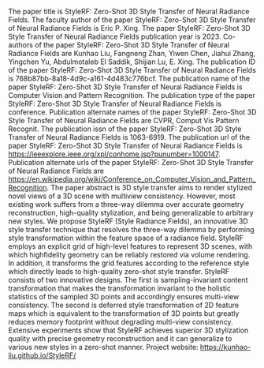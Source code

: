 The paper title is StyleRF: Zero-Shot 3D Style Transfer of Neural Radiance Fields.
The faculty author of the paper StyleRF: Zero-Shot 3D Style Transfer of Neural Radiance Fields is Eric P. Xing.
The paper StyleRF: Zero-Shot 3D Style Transfer of Neural Radiance Fields publication year is 2023.
Co-authors of the paper StyleRF: Zero-Shot 3D Style Transfer of Neural Radiance Fields are Kunhao Liu, Fangneng Zhan, Yiwen Chen, Jiahui Zhang, Yingchen Yu, Abdulmotaleb El Saddik, Shijian Lu, E. Xing.
The publication ID of the paper StyleRF: Zero-Shot 3D Style Transfer of Neural Radiance Fields is 768b87bb-8a18-4d9c-a161-4d483c776bcf.
The publication name of the paper StyleRF: Zero-Shot 3D Style Transfer of Neural Radiance Fields is Computer Vision and Pattern Recognition.
The publication type of the paper StyleRF: Zero-Shot 3D Style Transfer of Neural Radiance Fields is conference.
Publication alternate names of the paper StyleRF: Zero-Shot 3D Style Transfer of Neural Radiance Fields are CVPR, Comput Vis Pattern Recognit.
The publication issn of the paper StyleRF: Zero-Shot 3D Style Transfer of Neural Radiance Fields is 1063-6919.
The publication url of the paper StyleRF: Zero-Shot 3D Style Transfer of Neural Radiance Fields is https://ieeexplore.ieee.org/xpl/conhome.jsp?punumber=1000147.
Publication alternate urls of the paper StyleRF: Zero-Shot 3D Style Transfer of Neural Radiance Fields are https://en.wikipedia.org/wiki/Conference_on_Computer_Vision_and_Pattern_Recognition.
The paper abstract is 3D style transfer aims to render stylized novel views of a 3D scene with multiview consistency. However, most existing work suffers from a three-way dilemma over accurate geometry reconstruction, high-quality stylization, and being generalizable to arbitrary new styles. We propose StyleRF (Style Radiance Fields), an innovative 3D style transfer technique that resolves the three-way dilemma by performing style transformation within the feature space of a radiance field. StyleRF employs an explicit grid of high-level features to represent 3D scenes, with which highfidelity geometry can be reliably restored via volume rendering. In addition, it transforms the grid features according to the reference style which directly leads to high-quality zero-shot style transfer. StyleRF consists of two innovative designs. The first is sampling-invariant content transformation that makes the transformation invariant to the holistic statistics of the sampled 3D points and accordingly ensures multi-view consistency. The second is deferred style transformation of 2D feature maps which is equivalent to the transformation of 3D points but greatly reduces memory footprint without degrading multi-view consistency. Extensive experiments show that StyleRF achieves superior 3D stylization quality with precise geometry reconstruction and it can generalize to various new styles in a zero-shot manner. Project website: https://kunhao-liu.github.io/StyleRF/
